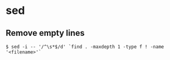 # sed

## Remove empty lines

```console
$ sed -i -- '/^\s*$/d' `find . -maxdepth 1 -type f ! -name '<filename>'`
```
